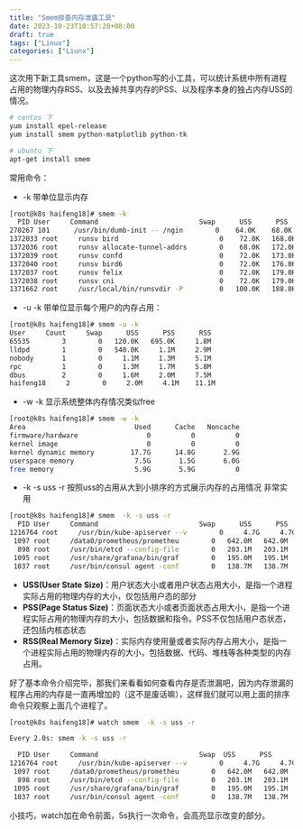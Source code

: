 ```yaml
---
title: "Smem排查内存泄露工具"
date: 2023-10-23T10:57:28+08:00
draft: true
tags: ["Linux"]
categories: ["Liunx"]
---
```

这次用下新工具smem，这是一个python写的小工具，可以统计系统中所有进程占用的物理内存RSS、以及去掉共享内存的PSS、以及程序本身的独占内存USS的情况。
```bash
# centos 下
yum install epel-release
yum install smem python-matplotlib python-tk

# ubuntu 下
apt-get install smem
```

常用命令：

* -k 带单位显示内存
```bash
[root@k8s haifeng18]# smem -k
  PID User     Command                         Swap      USS      PSS      RSS
270267 101      /usr/bin/dumb-init -- /ngin        0    64.0K    68.0K    72.0K
1372033 root     runsv bird                         0    72.0K   168.0K     1.2M
1372036 root     runsv allocate-tunnel-addrs        0    68.0K   172.0K     1.3M
1372039 root     runsv confd                        0    72.0K   173.0K     1.3M
1372040 root     runsv bird6                        0    72.0K   176.0K     1.3M
1372037 root     runsv felix                        0    72.0K   179.0K     1.3M
1372038 root     runsv cni                          0    72.0K   179.0K     1.3M
1371662 root     /usr/local/bin/runsvdir -P         0   100.0K   188.0K     1.2M
```


* -u -k 带单位显示每个用户的内存占用：
```bash
[root@k8s haifeng18]# smem -u -k
User     Count     Swap      USS      PSS      RSS
65535        3        0   120.0K   695.0K     1.8M
lldpd        1        0   540.0K     1.1M     2.9M
nobody       1        0     1.1M     1.3M     5.1M
rpc          1        0     1.3M     1.7M     5.8M
dbus         2        0     1.6M     2.0M     7.5M
haifeng18     2        0     2.0M     4.1M    11.1M
```

* -w -k 显示系统整体内存情况类似free
```bash
[root@k8s haifeng18]# smem -w -k
Area                           Used      Cache   Noncache
firmware/hardware                 0          0          0
kernel image                      0          0          0
kernel dynamic memory         17.7G      14.8G       2.9G
userspace memory               7.5G       1.5G       6.0G
free memory                    5.9G       5.9G          0
```

* -k -s uss -r 按照uss的占用从大到小排序的方式展示内存的占用情况 非常实用
```bash
[root@k8s haifeng18]# smem  -k -s uss -r
  PID User     Command                         Swap      USS      PSS      RSS
1216764 root     /usr/bin/kube-apiserver --v        0     4.7G     4.7G     4.7G
 1097 root     /data0/prometheus/prometheu        0   642.0M   642.0M   642.0M
  898 root     /usr/bin/etcd --config-file        0   203.1M   203.1M   203.1M
 1095 root     /usr/share/grafana/bin/graf        0   195.0M   195.1M   196.9M
 1037 root     /usr/bin/consul agent -conf        0   138.7M   138.7M   138.7M
```

* **USS(User State Size)**：用户状态大小或者用户状态占用大小，是指一个进程实际占用的物理内存的大小，仅包括用户态的部分
* **PSS(Page Status Size)**：页面状态大小或者页面状态占用大小，是指一个进程实际占用的物理内存的大小，包括数据和指令。PSS不仅包括用户态状态，还包括内核态状态
* **RSS(Real Memory Size)**：实际内存使用量或者实际内存占用大小，是指一个进程实际占用的物理内存的大小，包括数据、代码、堆栈等各种类型的内存占用。

好了基本命令介绍完毕，那我们来看看如何查看内存是否泄漏吧，因为内存泄漏的程序占用的内存是一直再增加的（这不是废话嘛），这样我们就可以用上面的排序命令只观察上面几个进程了。
```bash
[root@k8s haifeng18]# watch smem  -k -s uss -r

Every 2.0s: smem -k -s uss -r                                                                                                                                                                         k8s.wq.2.20.30: Tue Sep 12 16:35:49 2023

  PID User     Command                         Swap	 USS	  PSS	   RSS
1216764 root     /usr/bin/kube-apiserver --v        0     4.7G     4.7G     4.7G
 1097 root     /data0/prometheus/prometheu        0   642.0M   642.0M   642.0M
  898 root     /usr/bin/etcd --config-file        0   203.1M   203.1M   203.1M
 1095 root     /usr/share/grafana/bin/graf        0   195.0M   195.1M   196.9M
 1037 root     /usr/bin/consul agent -conf        0   138.7M   138.7M   138.7M
```
小技巧，watch加在命令前面，5s执行一次命令，会高亮显示改变的部分。

